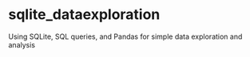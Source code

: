 # sqlite_dataexploration
Using SQLite, SQL queries, and Pandas for simple data exploration and analysis
